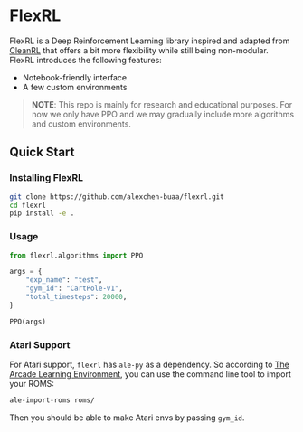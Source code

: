 # FlexRL

FlexRL is a Deep Reinforcement Learning library inspired and adapted from [CleanRL](https://github.com/vwxyzjn/cleanrl) that offers a bit more flexibility while still being non-modular. FlexRL introduces the following features:
- Notebook-friendly interface
- A few custom environments

> **NOTE**: This repo is mainly for research and educational purposes. For now we only have PPO and we may gradually include more algorithms and custom environments.

## Quick Start

### Installing FlexRL

```bash
git clone https://github.com/alexchen-buaa/flexrl.git
cd flexrl
pip install -e .
```

### Usage

```python
from flexrl.algorithms import PPO

args = {
    "exp_name": "test",
    "gym_id": "CartPole-v1",
    "total_timesteps": 20000,
}

PPO(args)
```

### Atari Support

For Atari support, `flexrl` has `ale-py` as a dependency. So according to [The Arcade Learning Environment](https://github.com/mgbellemare/Arcade-Learning-Environment), you can use the command line tool to import your ROMS:

```bash
ale-import-roms roms/
```

Then you should be able to make Atari envs by passing `gym_id`.
